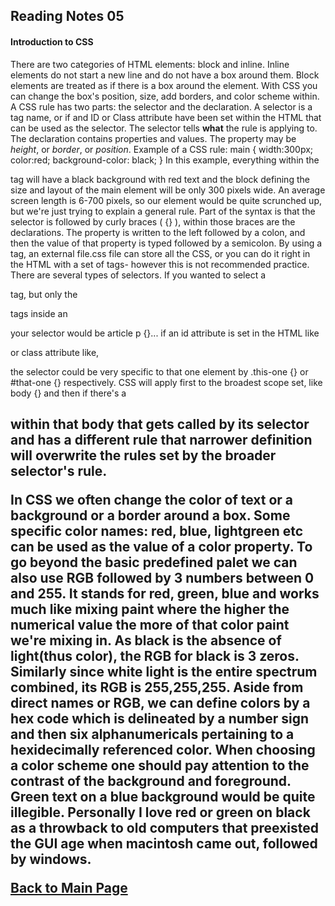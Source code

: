 ## Reading Notes 05
#### Introduction to CSS

There are two categories of HTML elements: block and inline. 
Inline elements do not start a new line and do not have a box 
around them. Block elements are treated as if there is a box 
around the element. With CSS you can change the box's position,
size, add borders, and color scheme within.
A CSS rule has two parts: the selector and the declaration. A
selector is a tag name, or if and ID or Class attribute have
been set within the HTML that can be used as the selector. The
selector tells **what** the rule is applying to. The declaration 
contains properties and values. The property may be *height*, or
*border*, or *position*.
Example of a CSS rule:
    main {
        width:300px;
        color:red;
        background-color: black;
    }
In this example, everything within the <main> tag will have a 
black background with red text and the block defining the size
and layout of the main element will be only 300 pixels wide. An 
average screen length is 6-700 pixels, so our element would be
quite scrunched up, but we're just trying to explain a general 
rule. Part of the syntax is that the selector is followed by 
curly braces ( {} ), within those braces are the declarations.
The property is written to the left followed by a colon, and then
the value of that property is typed followed by a semicolon.
By using a <link> tag, an external file.css file can store all
the CSS, or you can do it right in the HTML with a <style>
</style> set of tags- however this is not recommended practice.
There are several types of selectors. If you wanted to select a
<p> tag, but only the <p> tags inside an <article> your selector 
would be article p {}... if an id attribute is set in the HTML 
like <p id="this-one"> or class attribute like, 
<p class="that-one"> the selector could be very specific to that 
one element by .this-one {} or #that-one {} respectively.
CSS will apply first to the broadest scope set, like body {} and 
then if there's a <h2> within that body that gets called by its
selector and has a different rule that narrower definition will
overwrite the rules set by the broader selector's rule.

In CSS we often change the color of text or a background or a 
border around a box. Some specific color names: red, blue, 
lightgreen etc can be used as the value of a color property. To
go beyond the basic predefined palet we can also use RGB 
followed by 3 numbers between 0 and 255. It stands for red,
green, blue and works much like mixing paint where the higher
the numerical value the more of that color paint we're mixing in.
As black is the absence of light(thus color), the RGB for black 
is 3 zeros. Similarly since white light is the entire spectrum
combined, its RGB is 255,255,255. Aside from direct names or RGB,
we can define colors by a hex code which is delineated by a 
number sign and then six alphanumericals pertaining to a 
hexidecimally referenced color.
When choosing a color scheme one should pay attention to the 
contrast of the background and foreground. Green text on a
blue background would be quite illegible. Personally I love red
or green on black as a throwback to old computers that 
preexisted the GUI age when macintosh came out, followed by 
windows.

[Back to Main Page](https://draquix.github.io/reading-notes-javascript-102/)
